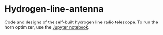 # Hydrogen-line-antenna
Code and designs of the self-built hydrogen line radio telescope.
To run the horn optimizer, use the [Jupyter notebook](https://mybinder.org/v2/gh/oppocomputer/Hydrogen-line-antenna/HEAD?urlpath=%2Fdoc%2Ftree%2Foptimal_horn_design.ipynb).
